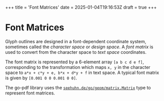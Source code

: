 +++
title = 'Font Matrices'
date = 2025-01-04T19:16:53Z
draft = true
+++

# Font Matrices

Glyph outlines are designed in a font-dependent coordinate system,
sometimes called the *character space* or *design space*.
A *font matrix* is used to convert from the character
space to *text space* coordinates.

The font matrix is represented by a 6-element array
`[a b c d e f]`, corresponding to the transformation
which maps `x, y` in the character space to
`a*x + c*y + e, b*x + d*y + f` in text space.
A typical font matrix is given by `[0.001 0 0 0.001 0 0]`.

The go-pdf library uses the
[`seehuhn.de/go/geom/matrix.Matrix`](https://pkg.go.dev/seehuhn.de/go/geom@v0.0.0-20241008120652-aada228c2941/matrix#Matrix)
type to represent font matrices.
